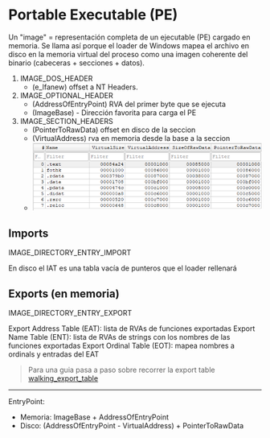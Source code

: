 # Portable Executable (PE)

Un "image" = representación completa de un ejecutable (PE) cargado en memoria. 
Se llama así porque el loader de Windows mapea el archivo en disco en la 
memoria virtual del proceso como una imagen coherente del binario (cabeceras + secciones + datos).

1. IMAGE_DOS_HEADER
    - (e_lfanew) offset a NT Headers.
2. IMAGE_OPTIONAL_HEADER
    - (AddressOfEntryPoint) RVA del primer byte que se ejecuta
    - (ImageBase) - Dirección favorita para carga el PE
2. IMAGE_SECTION_HEADERS
    - (PointerToRawData) offset en disco de la seccion
    - (VirtualAddress) rva en memoria desde la base a la seccion
    - ![alt text](image.png)

## Imports

IMAGE_DIRECTORY_ENTRY_IMPORT

En disco el IAT es una tabla vacía de punteros que el loader rellenará

## Exports (en memoria)

IMAGE_DIRECTORY_ENTRY_EXPORT

Export Address Table (EAT): lista de RVAs de funciones exportadas
Export Name Table (ENT): lista de RVAs de strings con los nombres de las funciones exportadas
Export Ordinal Table (EOT): mapea nombres a ordinals y entradas del EAT

> Para una guia pasa a paso sobre recorrer la export table [walking_export_table](../walking_export_table/README.md)

---

EntryPoint:
- Memoria: ImageBase + AddressOfEntryPoint
- Disco: (AddressOfEntryPoint - VirtualAddress) + PointerToRawData


